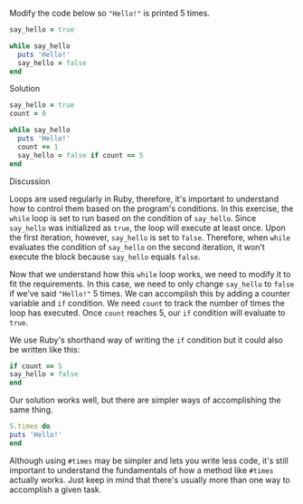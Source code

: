 Modify the code below so `"Hello!"` is printed 5 times.

```ruby
say_hello = true

while say_hello
  puts 'Hello!'
  say_hello = false
end
```

Solution

```ruby
say_hello = true
count = 0

while say_hello
  puts 'Hello!'
  count += 1
  say_hello = false if count == 5
end
```

Discussion

Loops are used regularly in Ruby, therefore, it's important to understand how to control them based on the program's conditions. In this exercise, the `while` loop is set to run based on the condition of `say_hello`. Since `say_hello` was initialized as `true`, the loop will execute at least once. Upon the first iteration, however, `say_hello` is set to `false`. Therefore, when `while` evaluates the condition of `say_hello` on the second iteration, it won't execute the block because `say_hello` equals `false`.

Now that we understand how this `while` loop works, we need to modify it to fit the requirements. In this case, we need to only change `say_hello` to `false` if we've said `"Hello!"` 5 times. We can accomplish this by adding a counter variable and `if` condition. We need `count` to track the number of times the loop has executed. Once `count` reaches 5, our `if` condition will evaluate to `true`.

We use Ruby's shorthand way of writing the `if` condition but it could also be written like this:

```ruby
if count == 5
say_hello = false
end
```

Our solution works well, but there are simpler ways of accomplishing the same thing.

```ruby
5.times do
puts 'Hello!'
end
```

Although using `#times` may be simpler and lets you write less code, it's still important to understand the fundamentals of how a method like `#times` actually works. Just keep in mind that there's usually more than one way to accomplish a given task.
